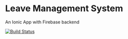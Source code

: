 # Leave Management System
An Ionic App with Firebase backend

[![Build Status](https://travis-ci.org/acharyarajasekhar/elms.svg?branch=master)](https://travis-ci.org/acharyarajasekhar/elms)
